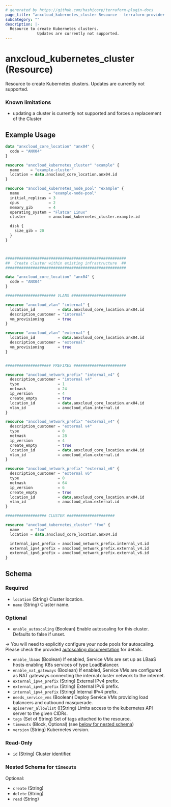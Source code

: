 ```yaml
---
# generated by https://github.com/hashicorp/terraform-plugin-docs
page_title: "anxcloud_kubernetes_cluster Resource - terraform-provider-anxcloud"
subcategory: ""
description: |-
  Resource to create Kubernetes clusters.
              Updates are currently not supported.
---
```


# anxcloud_kubernetes_cluster (Resource)

Resource to create Kubernetes clusters.
			Updates are currently not supported.

### Known limitations
- updating a cluster is currently not supported and forces a replacement of the Cluster

## Example Usage

```terraform
data "anxcloud_core_location" "anx04" {
  code = "ANX04"
}

resource "anxcloud_kubernetes_cluster" "example" {
  name     = "example-cluster"
  location = data.anxcloud_core_location.anx04.id
}

resource "anxcloud_kubernetes_node_pool" "example" {
  name             = "example-node-pool"
  initial_replicas = 3
  cpus             = 2
  memory_gib       = 4
  operating_system = "Flatcar Linux"
  cluster          = anxcloud_kubernetes_cluster.example.id

  disk {
    size_gib = 20
  }
}



#####################################################
##  Create cluster within existing infrastructure  ##
#####################################################

data "anxcloud_core_location" "anx04" {
  code = "ANX04"
}

###################### VLANS ########################

resource "anxcloud_vlan" "internal" {
  location_id          = data.anxcloud_core_location.anx04.id
  description_customer = "internal"
  vm_provisioning      = true
}

resource "anxcloud_vlan" "external" {
  location_id          = data.anxcloud_core_location.anx04.id
  description_customer = "external"
  vm_provisioning      = true
}


#################### PREFIXES #######################

resource "anxcloud_network_prefix" "internal_v4" {
  description_customer = "internal v4"
  type                 = 1
  netmask              = 24
  ip_version           = 4
  create_empty         = true
  location_id          = data.anxcloud_core_location.anx04.id
  vlan_id              = anxcloud_vlan.internal.id
}

resource "anxcloud_network_prefix" "external_v4" {
  description_customer = "external v4"
  type                 = 0
  netmask              = 28
  ip_version           = 4
  create_empty         = true
  location_id          = data.anxcloud_core_location.anx04.id
  vlan_id              = anxcloud_vlan.external.id
}

resource "anxcloud_network_prefix" "external_v6" {
  description_customer = "external v6"
  type                 = 0
  netmask              = 64
  ip_version           = 6
  create_empty         = true
  location_id          = data.anxcloud_core_location.anx04.id
  vlan_id              = anxcloud_vlan.external.id
}

################## CLUSTER #####################

resource "anxcloud_kubernetes_cluster" "foo" {
  name     = "foo"
  location = data.anxcloud_core_location.anx04.id

  internal_ipv4_prefix = anxcloud_network_prefix.internal_v4.id
  external_ipv4_prefix = anxcloud_network_prefix.external_v4.id
  external_ipv6_prefix = anxcloud_network_prefix.external_v6.id
}
```

<!-- schema generated by tfplugindocs -->
## Schema

### Required

- `location` (String) Cluster location.
- `name` (String) Cluster name.

### Optional

- `enable_autoscaling` (Boolean) Enable autoscaling for this cluster. Defaults to false if unset.
			
-> You will need to explicitly configure your node pools for autoscaling. Please check the provided [autoscaling documentation](https://engine.anexia-it.com/docs/en/module/kubernetes/user-guide/autoscaling) for details.
- `enable_lbaas` (Boolean) If enabled, Service VMs are set up as LBaaS hosts enabling K8s services of type LoadBalancer.
- `enable_nat_gateways` (Boolean) If enabled, Service VMs are configured as NAT gateways connecting the internal cluster network to the internet.
- `external_ipv4_prefix` (String) External IPv4 prefix.
- `external_ipv6_prefix` (String) External IPv6 prefix.
- `internal_ipv4_prefix` (String) Internal IPv4 prefix.
- `needs_service_vms` (Boolean) Deploy Service VMs providing load balancers and outbound masquerade.
- `apiserver_allowlist` ([]String) Limits access to the kubernetes API server to the given CIDRs.
- `tags` (Set of String) Set of tags attached to the resource.
- `timeouts` (Block, Optional) (see [below for nested schema](#nestedblock--timeouts))
- `version` (String) Kubernetes version.

### Read-Only

- `id` (String) Cluster identifier.

<a id="nestedblock--timeouts"></a>
### Nested Schema for `timeouts`

Optional:

- `create` (String)
- `delete` (String)
- `read` (String)


